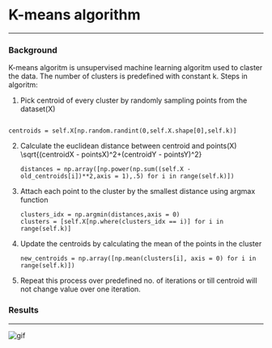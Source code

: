 # K-means algorithm
------------
### Background 
K-means algoritm is unsupervised machine learning algoritm used to claster the data. The number of clusters is predefined with constant k. Steps in algoritm: 
1) Pick centroid of every cluster by randomly sampling points from the dataset(X)

```

centroids = self.X[np.random.randint(0,self.X.shape[0],self.k)]

```

2) Calculate the euclidean distance between centroid and points(X) \sqrt{(centroidX - pointsX)^2+(centroidY - pointsY)^2}
   ```
   distances = np.array([np.power(np.sum((self.X - old_centroids[i])**2,axis = 1),.5) for i in range(self.k)])
   ```
3) Attach each point to the cluster by the smallest distance using argmax function
   ```
   clusters_idx = np.argmin(distances,axis = 0)
   clusters = [self.X[np.where(clusters_idx == i)] for i in range(self.k)]
   ```
4) Update the centroids by calculating the mean of the points in the cluster
   ```
   new_centroids = np.array([np.mean(clusters[i], axis = 0) for i in range(self.k)])
   ```
5) Repeat this process over predefined no. of iterations or till centroid will not change value over one iteration.

### Results
------
![gif](https://github.com/maciejbalawejder/MLalgorithms-collection/blob/main/K-means/mygif.gif)

